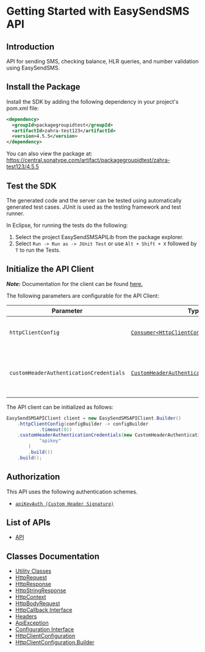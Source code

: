 
# Getting Started with EasySendSMS API

## Introduction

API for sending SMS, checking balance, HLR queries, and number validation using EasySendSMS.

## Install the Package

Install the SDK by adding the following dependency in your project's pom.xml file:

```xml
<dependency>
  <groupId>packagegroupidtest</groupId>
  <artifactId>zahra-test123</artifactId>
  <version>4.5.5</version>
</dependency>
```

You can also view the package at:
https://central.sonatype.com/artifact/packagegroupidtest/zahra-test123/4.5.5

## Test the SDK

The generated code and the server can be tested using automatically generated test cases.
JUnit is used as the testing framework and test runner.

In Eclipse, for running the tests do the following:

1. Select the project EasySendSMSAPILib from the package explorer.
2. Select `Run -> Run as -> JUnit Test` or use `Alt + Shift + X` followed by `T` to run the Tests.

## Initialize the API Client

**_Note:_** Documentation for the client can be found [here.](https://www.github.com/ZahraN444/myjavaproject/tree/4.5.5/doc/client.md)

The following parameters are configurable for the API Client:

| Parameter | Type | Description |
|  --- | --- | --- |
| `httpClientConfig` | [`Consumer<HttpClientConfiguration.Builder>`](https://www.github.com/ZahraN444/myjavaproject/tree/4.5.5/doc/http-client-configuration-builder.md) | Set up Http Client Configuration instance. |
| `customHeaderAuthenticationCredentials` | [`CustomHeaderAuthenticationCredentials`](https://www.github.com/ZahraN444/myjavaproject/tree/4.5.5/doc/auth/custom-header-signature.md) | The Credentials Setter for Custom Header Signature |

The API client can be initialized as follows:

```java
EasySendSMSAPIClient client = new EasySendSMSAPIClient.Builder()
    .httpClientConfig(configBuilder -> configBuilder
            .timeout(0))
    .customHeaderAuthenticationCredentials(new CustomHeaderAuthenticationModel.Builder(
            "apikey"
        )
        .build())
    .build();
```

## Authorization

This API uses the following authentication schemes.

* [`apiKeyAuth (Custom Header Signature)`](https://www.github.com/ZahraN444/myjavaproject/tree/4.5.5/doc/auth/custom-header-signature.md)

## List of APIs

* [API](https://www.github.com/ZahraN444/myjavaproject/tree/4.5.5/doc/controllers/api.md)

## Classes Documentation

* [Utility Classes](https://www.github.com/ZahraN444/myjavaproject/tree/4.5.5/doc/utility-classes.md)
* [HttpRequest](https://www.github.com/ZahraN444/myjavaproject/tree/4.5.5/doc/http-request.md)
* [HttpResponse](https://www.github.com/ZahraN444/myjavaproject/tree/4.5.5/doc/http-response.md)
* [HttpStringResponse](https://www.github.com/ZahraN444/myjavaproject/tree/4.5.5/doc/http-string-response.md)
* [HttpContext](https://www.github.com/ZahraN444/myjavaproject/tree/4.5.5/doc/http-context.md)
* [HttpBodyRequest](https://www.github.com/ZahraN444/myjavaproject/tree/4.5.5/doc/http-body-request.md)
* [HttpCallback Interface](https://www.github.com/ZahraN444/myjavaproject/tree/4.5.5/doc/http-callback-interface.md)
* [Headers](https://www.github.com/ZahraN444/myjavaproject/tree/4.5.5/doc/headers.md)
* [ApiException](https://www.github.com/ZahraN444/myjavaproject/tree/4.5.5/doc/api-exception.md)
* [Configuration Interface](https://www.github.com/ZahraN444/myjavaproject/tree/4.5.5/doc/configuration-interface.md)
* [HttpClientConfiguration](https://www.github.com/ZahraN444/myjavaproject/tree/4.5.5/doc/http-client-configuration.md)
* [HttpClientConfiguration.Builder](https://www.github.com/ZahraN444/myjavaproject/tree/4.5.5/doc/http-client-configuration-builder.md)

